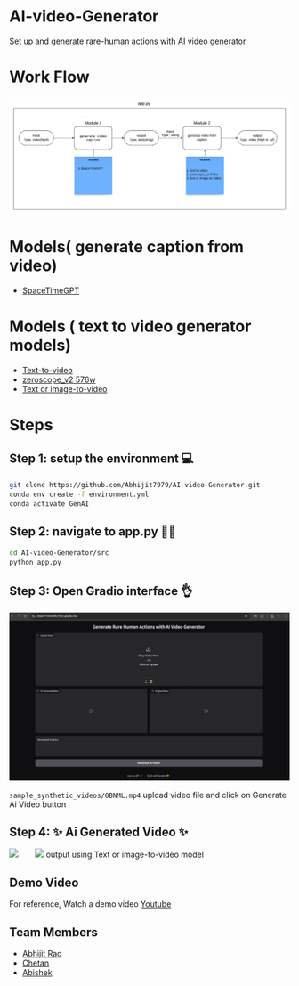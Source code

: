 # AI-video-Generator
Set up and generate rare-human actions with AI video generator

# Work Flow
![](Images/workflow.jpeg)

# Models(  generate caption from video)
  - [SpaceTimeGPT](https://huggingface.co/Neleac/SpaceTimeGPT)

# Models ( text to video generator models) 
 - [Text-to-video](https://huggingface.co/docs/diffusers/api/pipelines/text_to_video)
 - [zeroscope_v2 576w](https://huggingface.co/cerspense/zeroscope_v2_576w)
 - [Text or image-to-video](https://huggingface.co/docs/diffusers/using-diffusers/text-img2vid)

   
# Steps 
  ## Step 1: setup the environment 💻
```bash
git clone https://github.com/Abhijit7979/AI-video-Generator.git
conda env create -f environment.yml
conda activate GenAI
```
  ##  Step 2: navigate to app.py 🏃‍♂️
```bash
cd AI-video-Generator/src
python app.py
```
##  Step 3: Open Gradio interface 👌

<img src="Images/img_1.png" alt="drawing" width="600"  />

``` sample_synthetic_videos/0BNML.mp4 ```
upload video file  and click on Generate Ai Video button 

## Step 4: ✨ Ai Generated Video ✨
<img class="image-align-left" src="Images/img2.png" width="500"/><img class="image-align-left" width="30"/><img class="image-align-left" src="Images/generated_animation.gif" width="300"/>
output using Text or image-to-video model

##  Demo Video

For reference, Watch a demo video [Youtube]()
## Team Members 
 - [Abhijit Rao](https://github.com/Abhijit7979)
 - [Chetan](https://github.com/chetanscode)
 - [Abishek](https://github.com/abishekmittapalli)
